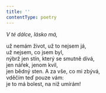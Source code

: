 ```yaml
---
title: ''
contentType: poetry
---
```


<section>

_V té dálce, lásko má,_

už nemám život, už to nejsem já,  
už nejsem, co jsem byl,  
nýbrž jen stín, který se smutně dívá,  
jen nářek, jenom kvil,  
jen bědný sten. A za vše, co mi zbývá,  
vděčím teď pouze vám:  
je to má bolest, na niž umírám!

</section>
